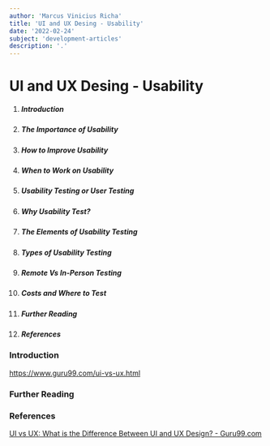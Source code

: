 ```yaml
---
author: 'Marcus Vinicius Richa'
title: 'UI and UX Desing - Usability'
date: '2022-02-24'
subject: 'development-articles'
description: '.'
---
```


# UI and UX Desing - Usability

1. ##### Introduction  
2. ##### The Importance of Usability
3. ##### How to Improve Usability
4. ##### When to Work on Usability
5. ##### Usability Testing or User Testing
6. ##### Why Usability Test?
7. ##### The Elements of Usability Testing
8. ##### Types of Usability Testing
9. ##### Remote Vs In-Person Testing
10. ##### Costs and Where to Test
11. ##### Further Reading
12. ##### References

### Introduction


















https://www.guru99.com/ui-vs-ux.html

### Further Reading

[]()

### References

[UI vs UX: What is the Difference Between UI and UX Design? - Guru99.com](https://www.guru99.com/ui-vs-ux.html)

